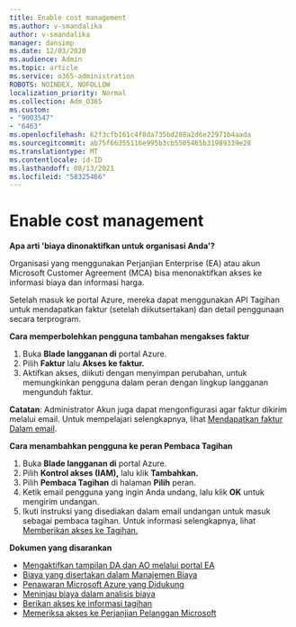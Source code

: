 ```yaml
---
title: Enable cost management
ms.author: v-smandalika
author: v-smandalika
manager: dansimp
ms.date: 12/03/2020
ms.audience: Admin
ms.topic: article
ms.service: o365-administration
ROBOTS: NOINDEX, NOFOLLOW
localization_priority: Normal
ms.collection: Adm_O365
ms.custom:
- "9003547"
- "6463"
ms.openlocfilehash: 62f3cfb161c4f8da735bd288a2d6e22971b4aada
ms.sourcegitcommit: ab75f66355116e995b3cb5505465b31989339e28
ms.translationtype: MT
ms.contentlocale: id-ID
ms.lasthandoff: 08/13/2021
ms.locfileid: "58325466"
---
```

# <a name="enable-cost-management"></a>Enable cost management

**Apa arti 'biaya dinonaktifkan untuk organisasi Anda'?**

Organisasi yang menggunakan Perjanjian Enterprise (EA) atau akun Microsoft Customer Agreement (MCA) bisa menonaktifkan akses ke informasi biaya dan informasi harga.

Setelah masuk ke portal Azure, mereka dapat menggunakan API Tagihan untuk mendapatkan faktur (setelah diikutsertakan) dan detail penggunaan secara terprogram.

**Cara memperbolehkan pengguna tambahan mengakses faktur**

1. Buka **Blade langganan di** portal Azure.
2. Pilih **Faktur** lalu **Akses ke faktur.**
3. Aktifkan akses, diikuti dengan menyimpan perubahan, untuk memungkinkan pengguna dalam peran dengan lingkup langganan mengunduh faktur.

**Catatan**: Administrator Akun juga dapat mengonfigurasi agar faktur dikirim melalui email. Untuk mempelajari selengkapnya, lihat [Mendapatkan faktur Dalam email](https://docs.microsoft.com/azure/cost-management-billing/manage/download-azure-invoice-daily-usage-date?).

**Cara menambahkan pengguna ke peran Pembaca Tagihan**

1. Buka **Blade langganan di** portal Azure.
2. Pilih **Kontrol akses (IAM),** lalu klik **Tambahkan.**
3. Pilih **Pembaca Tagihan** di halaman **Pilih** peran.
4. Ketik email pengguna yang ingin Anda undang, lalu klik **OK** untuk mengirim undangan.
5. Ikuti instruksi yang disediakan dalam email undangan untuk masuk sebagai pembaca tagihan. Untuk informasi selengkapnya, lihat [Memberikan akses ke Tagihan.](https://docs.microsoft.com/azure/cost-management-billing/manage/manage-billing-access?WT.mc_id=Portal-Microsoft_Azure_Support#opt-in)

**Dokumen yang disarankan**

- [Mengaktifkan tampilan DA dan AO melalui portal EA](https://docs.microsoft.com/azure/cost-management-billing/costs/assign-access-acm-data?WT.mc_id=Portal-Microsoft_Azure_Support#enable-access-to-costs-in-the-ea-portal)
- [Biaya yang disertakan dalam Manajemen Biaya](https://docs.microsoft.com/azure/cost-management-billing/costs/understand-cost-mgt-data?WT.mc_id=Portal-Microsoft_Azure_Support#costs-included-in-cost-management)
- [Penawaran Microsoft Azure yang Didukung](https://docs.microsoft.com/azure/cost-management-billing/costs/understand-cost-mgt-data?WT.mc_id=Portal-Microsoft_Azure_Support#supported-microsoft-azure-offers)
- [Meninjau biaya dalam analisis biaya](https://docs.microsoft.com/azure/cost-management-billing/costs/quick-acm-cost-analysis?WT.mc_id=Portal-Microsoft_Azure_Support&tabs=azure-portal#review-costs-in-cost-analysis)
- [Berikan akses ke informasi tagihan](https://docs.microsoft.com/azure/cost-management-billing/manage/manage-billing-access?WT.mc_id=Portal-Microsoft_Azure_Support)
- [Memeriksa akses ke Perjanjian Pelanggan Microsoft](https://docs.microsoft.com/azure/cost-management-billing/manage/download-azure-invoice-daily-usage-date?WT.mc_id=Portal-Microsoft_Azure_Support#check-access-to-a-microsoft-customer-agreement)






